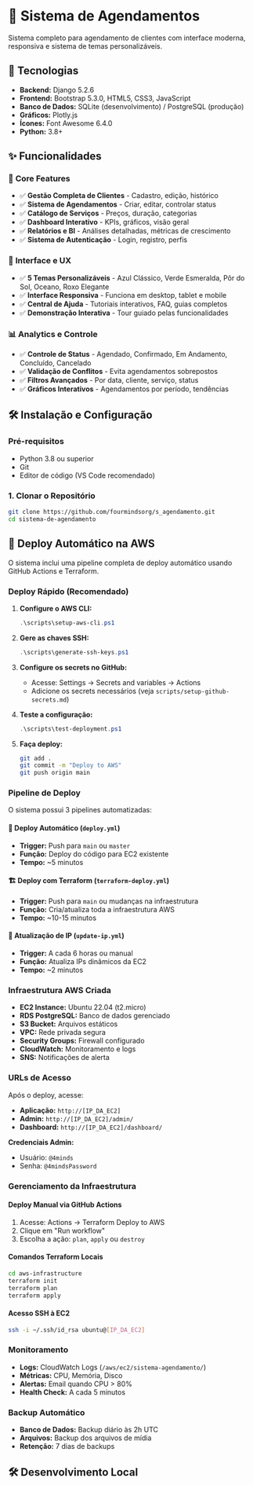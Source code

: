 # 📅 Sistema de Agendamentos

Sistema completo para agendamento de clientes com interface moderna, responsiva e sistema de temas personalizáveis.

## 🚀 Tecnologias

- **Backend:** Django 5.2.6
- **Frontend:** Bootstrap 5.3.0, HTML5, CSS3, JavaScript
- **Banco de Dados:** SQLite (desenvolvimento) / PostgreSQL (produção)
- **Gráficos:** Plotly.js
- **Ícones:** Font Awesome 6.4.0
- **Python:** 3.8+

## ✨ Funcionalidades

### 🎯 **Core Features**
- ✅ **Gestão Completa de Clientes** - Cadastro, edição, histórico
- ✅ **Sistema de Agendamentos** - Criar, editar, controlar status
- ✅ **Catálogo de Serviços** - Preços, duração, categorias
- ✅ **Dashboard Interativo** - KPIs, gráficos, visão geral
- ✅ **Relatórios e BI** - Análises detalhadas, métricas de crescimento
- ✅ **Sistema de Autenticação** - Login, registro, perfis

### 🎨 **Interface e UX**
- ✅ **5 Temas Personalizáveis** - Azul Clássico, Verde Esmeralda, Pôr do Sol, Oceano, Roxo Elegante
- ✅ **Interface Responsiva** - Funciona em desktop, tablet e mobile
- ✅ **Central de Ajuda** - Tutoriais interativos, FAQ, guias completos
- ✅ **Demonstração Interativa** - Tour guiado pelas funcionalidades

### 📊 **Analytics e Controle**
- ✅ **Controle de Status** - Agendado, Confirmado, Em Andamento, Concluído, Cancelado
- ✅ **Validação de Conflitos** - Evita agendamentos sobrepostos
- ✅ **Filtros Avançados** - Por data, cliente, serviço, status
- ✅ **Gráficos Interativos** - Agendamentos por período, tendências

## 🛠️ Instalação e Configuração

### **Pré-requisitos**
- Python 3.8 ou superior
- Git
- Editor de código (VS Code recomendado)

### **1. Clonar o Repositório**
```bash
git clone https://github.com/fourmindsorg/s_agendamento.git
cd sistema-de-agendamento
```

## 🚀 Deploy Automático na AWS

O sistema inclui uma pipeline completa de deploy automático usando GitHub Actions e Terraform.

### **Deploy Rápido (Recomendado)**

1. **Configure o AWS CLI:**
   ```powershell
   .\scripts\setup-aws-cli.ps1
   ```

2. **Gere as chaves SSH:**
   ```powershell
   .\scripts\generate-ssh-keys.ps1
   ```

3. **Configure os secrets no GitHub:**
   - Acesse: Settings → Secrets and variables → Actions
   - Adicione os secrets necessários (veja `scripts/setup-github-secrets.md`)

4. **Teste a configuração:**
   ```powershell
   .\scripts\test-deployment.ps1
   ```

5. **Faça deploy:**
   ```bash
   git add .
   git commit -m "Deploy to AWS"
   git push origin main
   ```

### **Pipeline de Deploy**

O sistema possui 3 pipelines automatizadas:

#### 🔄 **Deploy Automático** (`deploy.yml`)
- **Trigger:** Push para `main` ou `master`
- **Função:** Deploy do código para EC2 existente
- **Tempo:** ~5 minutos

#### 🏗️ **Deploy com Terraform** (`terraform-deploy.yml`)
- **Trigger:** Push para `main` ou mudanças na infraestrutura
- **Função:** Cria/atualiza toda a infraestrutura AWS
- **Tempo:** ~10-15 minutos

#### 🔄 **Atualização de IP** (`update-ip.yml`)
- **Trigger:** A cada 6 horas ou manual
- **Função:** Atualiza IPs dinâmicos da EC2
- **Tempo:** ~2 minutos

### **Infraestrutura AWS Criada**

- **EC2 Instance:** Ubuntu 22.04 (t2.micro)
- **RDS PostgreSQL:** Banco de dados gerenciado
- **S3 Bucket:** Arquivos estáticos
- **VPC:** Rede privada segura
- **Security Groups:** Firewall configurado
- **CloudWatch:** Monitoramento e logs
- **SNS:** Notificações de alerta

### **URLs de Acesso**

Após o deploy, acesse:
- **Aplicação:** `http://[IP_DA_EC2]`
- **Admin:** `http://[IP_DA_EC2]/admin/`
- **Dashboard:** `http://[IP_DA_EC2]/dashboard/`

**Credenciais Admin:**
- Usuário: `@4minds`
- Senha: `@4mindsPassword`

### **Gerenciamento da Infraestrutura**

#### Deploy Manual via GitHub Actions
1. Acesse: Actions → Terraform Deploy to AWS
2. Clique em "Run workflow"
3. Escolha a ação: `plan`, `apply` ou `destroy`

#### Comandos Terraform Locais
```bash
cd aws-infrastructure
terraform init
terraform plan
terraform apply
```

#### Acesso SSH à EC2
```bash
ssh -i ~/.ssh/id_rsa ubuntu@[IP_DA_EC2]
```

### **Monitoramento**

- **Logs:** CloudWatch Logs (`/aws/ec2/sistema-agendamento/`)
- **Métricas:** CPU, Memória, Disco
- **Alertas:** Email quando CPU > 80%
- **Health Check:** A cada 5 minutos

### **Backup Automático**

- **Banco de Dados:** Backup diário às 2h UTC
- **Arquivos:** Backup dos arquivos de mídia
- **Retenção:** 7 dias de backups

## 🛠️ Desenvolvimento Local